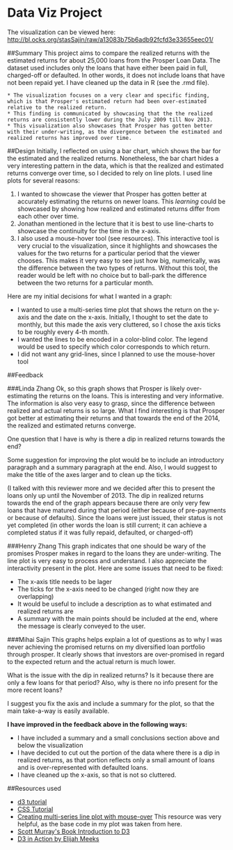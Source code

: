 # Data Viz Project
The visualization can be viewed here: http://bl.ocks.org/stasSajin/raw/a13083b75b6adb92fcfd3e33655eec01/

##Summary
This project aims to compare the realized returns with the estimated returns for about 25,000 loans from the Prosper Loan Data. The dataset used includes only the loans that have either been paid in full, charged-off or defaulted. In other words, it does not include loans that have not been repaid yet. I have cleaned up the data in R (see the .rmd file).

	* The visualization focuses on a very clear and specific finding, which is that Prosper's estimated return had been over-estimated relative to the realized return. 
	* This finding is communicated by showcasing that the the realized returns are consistently lower during the July 2009 till Nov 2013.
	* This visualization also showcases that Prosper has gotten better with their under-writing, as the divergence between the estimated and realized returns has improved over time. 

##Design
Initially, I reflected on using a bar chart, which shows the bar for the estimated and the realized returns. Nonetheless, the bar chart hides a very interesting pattern in the data, which is that the realized and estimated returns converge over time, so I decided to rely on line plots. I used line plots for several reasons:

1. I wanted to showcase the viewer that Prosper has gotten better at accurately estimating the returns on newer loans. This *learning* could be showcased by showing how realized and estimated returns differ from each other over time.
2. Jonathan mentioned in the lecture that it is best to use line-charts to showcase the continuity for the time in the x-axis. 
3. I also used a mouse-hover tool (see resources). This interactive tool is very crucial to the visualization, since it highlights and showcases the values for the two returns for a particular period that the viewer chooses. This makes it very easy to see just how big, numerically, was the difference between the two types of returns. Without this tool, the reader would be left with no choice but to ball-park the difference between the two returns for a particular month.  

Here are my initial decisions for what I wanted in a graph:

* I wanted to use a multi-series time plot that shows the return on the y-axis and the date on the x-axis. Initially, I thought to set the date to monthly, but this made the axis very cluttered, so I chose the axis ticks to be roughly every 4-th month.
* I wanted the lines to be encoded in a color-blind color. The legend would be used to specify which color corresponds to which return. 
* I did not want any grid-lines, since I planned to use the mouse-hover tool


##Feedback

###Linda Zhang
Ok, so this graph shows that Prosper is likely over-estimating the returns on the loans. This is interesting and very informative. The information is also very easy to grasp, since the difference between realized and actual returns is so large. What I find interesting is that Prosper got better at estimating their returns and that towards the end of the 2014, the realized and estimated returns converge.

One question that I have is why is there a dip in realized returns towards the end?

Some suggestion for improving the plot would be to include an introductory paragraph and a summary paragraph at the end. Also, I would suggest to make the title of the axes larger and to clean up the ticks.

(I talked with this reviewer more and we decided after this to present the loans only up until the November of 2013. The dip in realized returns towards the end of the graph appears because there are only very few loans that have matured during that period (either because of pre-payments or because of defaults). Since the loans were just issued, their status is not yet completed (in other words the loan is still current; it can achieve a completed status if it was fully repaid, defaulted, or charged-off)

###Henry Zhang
This graph indicates that one should be wary of the promises Prosper makes in regard to the loans they are under-writing. The line plot is very easy to process and understand. I also appreciate the interactivity present in the plot. Here are some issues that need to be fixed:

* The x-axis title needs to be lager
* The ticks for the x-axis need to be changed (right now they are overlapping)
* It would be useful to include a description as to what estimated and realized returns are
* A summary with the main points should be included at the end, where the message is clearly conveyed to the user.

###Mihai Sajin
This graphs helps explain a lot of questions as to why I was never achieving the promised returns on my diversified loan portfolio through prosper. It clearly shows that investors are over-promised in regard to the expected return and the actual return is much lower. 

What is the issue with the dip in realized returns? Is it because there are only a few loans for that period? Also, why is there no info present for the more recent loans?

I suggest you fix the axis and include a summary for the plot, so that the main take-a-way is easily available. 


**I have improved in the feedback above in the following ways:**

* I have included a summary and a small conclusions section above and below the visualization
* I have decided to cut out the portion of the data where there is a dip in realized returns, as that portion reflects only a small amount of loans and is over-represented with defaulted loans.
* I have cleaned up the x-axis, so that is not so cluttered. 

##Resources used

* [d3 tutorial](https://d3js.org/)
* [CSS Tutorial](http://www.w3schools.com/css/default.asp)
* [Creating multi-series line plot with mouse-over](http://stackoverflow.com/questions/34886070/d3-js-multiseries-line-chart-with-mouseover-tooltip/34887578#34887578) This resource was very helpful, as the base code in my plot was taken from here.
* [Scott Murray's Book Introduction to D3](http://alignedleft.com/tutorials/d3)
* [D3 in Action by Elijah Meeks](https://www.manning.com/books/d3-js-in-action)
